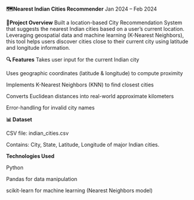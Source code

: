 **🗺️Nearest Indian Cities Recommender**
Jan 2024 – Feb 2024

**🚀Project Overview**
Built a location-based City Recommendation System that suggests the nearest Indian cities based on a user’s current location. Leveraging geospatial data and machine learning (K-Nearest Neighbors), this tool helps users discover cities close to their current city using latitude and longitude information.

**🔍 Features**
Takes user input for the current Indian city

Uses geographic coordinates (latitude & longitude) to compute proximity

Implements K-Nearest Neighbors (KNN) to find closest cities

Converts Euclidean distances into real-world approximate kilometers

Error-handling for invalid city names

**📊 Dataset**

CSV file: indian_cities.csv

Contains: City, State, Latitude, Longitude of major Indian cities.

**Technologies Used**

Python

Pandas for data manipulation

scikit-learn for machine learning (Nearest Neighbors model)
